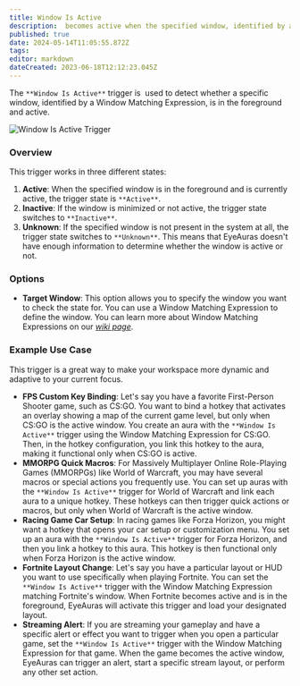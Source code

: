 ```yaml
---
title: Window Is Active
description:  becomes active when the specified window, identified by a Window Matching Expression, is in the foreground and active. It becomes inactive when the window is minimized or not active, and switches to 'Unknown' if the window is not present in the system.
published: true
date: 2024-05-14T11:05:55.872Z
tags: 
editor: markdown
dateCreated: 2023-06-18T12:12:23.045Z
---
```


The `**Window Is Active**` trigger is  used to detect whether a specific window, identified by a Window Matching Expression, is in the foreground and active.

![Window Is Active Trigger](https://s3.eyeauras.net/media/2024/05/EyeAuras_TntB9EP1WPMvNOEe.png)

### **Overview**

This trigger works in three different states:

1.  **Active**: When the specified window is in the foreground and is currently active, the trigger state is `**Active**`.
2.  **Inactive**: If the window is minimized or not active, the trigger state switches to `**Inactive**`.
3.  **Unknown**: If the specified window is not present in the system at all, the trigger state switches to `**Unknown**`. This means that EyeAuras doesn't have enough information to determine whether the window is active or not.

### **Options**

-   **Target Window**: This option allows you to specify the window you want to check the state for. You can use a Window Matching Expression to define the window. You can learn more about Window Matching Expressions on our [_wiki page_](https://wiki.eyeauras.net/e/en/window-matching-expressions).

### **Example Use Case**

This trigger is a great way to make your workspace more dynamic and adaptive to your current focus. 

-   **FPS Custom Key Binding**: Let's say you have a favorite First-Person Shooter game, such as CS:GO. You want to bind a hotkey that activates an overlay showing a map of the current game level, but only when CS:GO is the active window. You create an aura with the `**Window Is Active**` trigger using the Window Matching Expression for CS:GO. Then, in the hotkey configuration, you link this hotkey to the aura, making it functional only when CS:GO is active.
-   **MMORPG Quick Macros**: For Massively Multiplayer Online Role-Playing Games (MMORPGs) like World of Warcraft, you may have several macros or special actions you frequently use. You can set up auras with the `**Window Is Active**` trigger for World of Warcraft and link each aura to a unique hotkey. These hotkeys can then trigger quick actions or macros, but only when World of Warcraft is the active window.
-   **Racing Game Car Setup**: In racing games like Forza Horizon, you might want a hotkey that opens your car setup or customization menu. You set up an aura with the `**Window Is Active**` trigger for Forza Horizon, and then you link a hotkey to this aura. This hotkey is then functional only when Forza Horizon is the active window.
-   **Fortnite Layout Change**: Let's say you have a particular layout or HUD you want to use specifically when playing Fortnite. You can set the `**Window Is Active**` trigger with the Window Matching Expression matching Fortnite's window. When Fortnite becomes active and is in the foreground, EyeAuras will activate this trigger and load your designated layout.
-   **Streaming Alert**: If you are streaming your gameplay and have a specific alert or effect you want to trigger when you open a particular game, set the `**Window Is Active**` trigger with the Window Matching Expression for that game. When the game becomes the active window, EyeAuras can trigger an alert, start a specific stream layout, or perform any other set action.